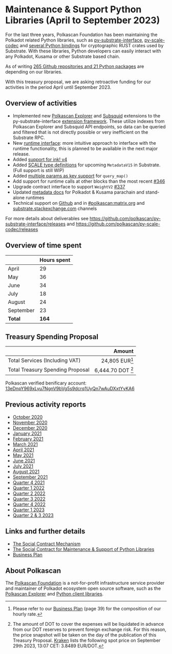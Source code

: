 # Maintenance & Support Python Libraries (April to September 2023)

For the last three years, Polkascan Foundation has been maintaining the Polkadot related Python libraries, such as [py-substrate-interface](https://github.com/polkascan/py-substrate-interface), [py-scale-codec](https://github.com/polkascan/py-scale-codec) and [several Python bindings](https://github.com/orgs/polkascan/repositories?q=&type=all&language=rust&sort=) for cryptographic RUST crates used by Substrate. With these libraries, Python developers can easily interact with any Polkadot, Kusama or other Substrate based chain.

As of writing [265 Github repositories and 21 Python packages](https://github.com/polkascan/py-substrate-interface/network/dependents?package_id=UGFja2FnZS04OTc2NTczNTM%3D) are depending on our libraries.

With this treasury proposal, we are asking retroactive funding for our activities in the period April until September 2023.  


## Overview of activities
* Implemented new [Polkascan Explorer](https://github.com/polkascan/py-substrate-interface-extension-polkascan) and [Subsquid](https://github.com/polkascan/py-substrate-interface-extension-subsquid) extensions to the py-substrate-interface [extension framework](https://polkascan.github.io/py-substrate-interface/extensions/). These utilize indexes from Polkascan Explorer and Subsquid API endpoints, so data can be queried and filtered that is not directly possible or very inefficient on the Substrate RPC.
* New [runtime interface](https://github.com/polkascan/py-substrate-interface/tree/az-runtime-interface): more intuitive approach to interface with the runtime functionality, this is planned to be available in the next major release.  
* Added [support for ink! v4](https://github.com/polkascan/py-substrate-interface/pull/347)
* Added [SCALE type definitions](https://github.com/polkascan/py-scale-codec/pull/112) for upcoming `MetadataV15` in Substrate. (Full support is still WIP)
* Added [multiple params as key support](https://github.com/polkascan/py-substrate-interface/pull/351) for `query_map()`
* Add support for runtime calls at other blocks than the most recent [#346](https://github.com/polkascan/py-substrate-interface/pull/346)
* Upgrade contract interface to support `WeightV2` [#337](https://github.com/polkascan/py-substrate-interface/pull/337)
* Updated [metadata docs](https://polkascan.github.io/py-substrate-metadata-docs/) for Polkadot & Kusama parachain and stand-alone runtimes
* Technical support on [Github](https://github.com/polkascan/py-substrate-interface/discussions) and in [#polkascan:matrix.org](https://matrix.to/#/#polkascan:matrix.org) and [substrate.stackexchange.com](https://substrate.stackexchange.com/questions/tagged/python) channels

For more details about deliverables see https://github.com/polkascan/py-substrate-interface/releases and https://github.com/polkascan/py-scale-codec/releases

## Overview of time spent

|            | Hours spent  |
|--------------------|-----|
| April     | 29  |
| May  | 36  |
| June |  34 |
| July | 18  |
| August | 24  |
| September |  23 |
| **Total**|  **164**  |

## Treasury Spending Proposal

|                                  |                     Amount |
|:-------------------------------- | --------------------------:|
| Total Services (Including VAT)   |           24,805 EUR[^1] |
| Total Treasury Spending Proposal |          6,444.70 DOT [^2] |

Polkascan verified benificary account: [13eDnpY969xLyu7NgnV9bVg5s9dcrq1UyQn7wAuDXxtYyKA6](https://explorer.polkascan.io/polkadot/account/13eDnpY969xLyu7NgnV9bVg5s9dcrq1UyQn7wAuDXxtYyKA6)



## Previous activity reports

* [October 2020](https://github.com/polkascan/social-contract/blob/master/polkadot/treasury-proposal-008-report-202010.md)
* [November 2020](https://github.com/polkascan/social-contract/blob/master/polkadot/treasury-proposal-008-report-202011.md)
* [December 2020](https://github.com/polkascan/social-contract/blob/master/polkadot/treasury-proposal-008-report-202012.md)
* [January 2021](https://github.com/polkascan/social-contract/blob/master/polkadot/treasury-proposal-008-report-202101.md)
* [February 2021](https://github.com/polkascan/social-contract/blob/master/polkadot/treasury-proposal-008-report-202102.md)
* [March 2021](https://github.com/polkascan/social-contract/blob/master/polkadot/treasury-proposal-008-report-202103.md)
* [April 2021](https://github.com/polkascan/social-contract/blob/master/polkadot/treasury-proposal-008-report-202104.md)
* [May 2021](https://github.com/polkascan/social-contract/blob/master/polkadot/treasury-proposal-008-report-202105.md)
* [June 2021](https://github.com/polkascan/social-contract/blob/master/polkadot/treasury-proposal-008-report-202106.md)
* [July 2021](https://github.com/polkascan/social-contract/blob/master/polkadot/treasury-proposal-008-report-202107.md)
* [August 2021](https://github.com/polkascan/social-contract/blob/master/polkadot/treasury-proposal-008-report-202108.md)
* [September 2021](https://github.com/polkascan/social-contract/blob/master/polkadot/treasury-proposal-008-report-202109.md)
* [Quarter 4 2021](https://github.com/polkascan/social-contract/blob/master/polkadot/treasury-proposal-008-report-2021Q4.md)
* [Quarter 1 2022](https://github.com/polkascan/social-contract/blob/master/polkadot/treasury-proposal-008-report-2022Q1.md)
* [Quarter 2 2022](https://github.com/polkascan/social-contract/blob/master/polkadot/treasury-proposal-008-report-2022Q2.md)
* [Quarter 3 2022](https://github.com/polkascan/social-contract/blob/master/polkadot/treasury-proposal-008-report-2022Q3.md)
* [Quarter 4 2022](https://github.com/polkascan/social-contract/blob/master/polkadot/treasury-proposal-008-report-2022Q4.md)
* [Quarter 1 2023](https://github.com/polkascan/social-contract/blob/master/polkadot/treasury-proposal-008-report-2023Q1.md)
* [Quarter 2 & 3 2023](https://github.com/polkascan/social-contract/blob/master/polkadot/treasury-proposal-008-report-2023Q2-Q3.md)

## Links and further details

* [The Social Contract Mechanism](https://github.com/polkascan/social-contract/blob/master/README.md)
* [The Social Contract for Maintenance & Support of Python Libraries](https://github.com/polkascan/social-contract/blob/master/polkadot/social-contract-002.md)
* [Business Plan](https://polkascan.org/wp-content/uploads/2022/03/Business-Plan-Polkascan-Foundation-v20220218.1030.pdf)

## About Polkascan

The [Polkascan Foundation](https://polkascan.org) is a not-for-profit infrastructure service provider and maintainer of Polkadot ecosystem open source software, such as the [Polkascan Explorer](https://github.com/polkascan/explorer) and [Python client libraries](https://github.com/polkascan/social-contract/blob/master/polkadot/social-contract-002.md). 


[^1]: Please refer to our [Business Plan](https://polkascan.org/wp-content/uploads/2022/03/Business-Plan-Polkascan-Foundation-v20220218.1030.pdf) (page 39) for the composition of our hourly rate.

[^2]: The amount of DOT to cover the expenses will be liquidated in advance from our DOT reserves to prevent foreign exchange risk. For this reason, the price snapshot will be taken on the day of the publication of this Treasury Proposal. [Kraken](https://trade.kraken.com/charts/KRAKEN:DOT-EUR) lists the following spot price on September 29th 2023, 13:07 CET: 3.8489 EUR/DOT.
